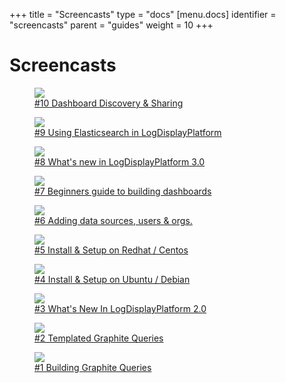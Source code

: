 +++
title = "Screencasts"
type = "docs"
[menu.docs]
identifier = "screencasts"
parent = "guides"
weight = 10
+++

# Screencasts

<div class="video-card-container">
  <figure class="video-card">
    <a href="https://youtu.be/iUj6DwfBh88?list=PLDGkOdUX1Ujo3wHw9-z5Vo12YLqXRjzg2" target="_blank" rel="noopener noreferrer">
      <img src="/img/docs/v4/screencast_generic.png">
      <i class="fa fa-play"></i>
    </a>
    <figcaption>
       <a href="https://youtu.be/iUj6DwfBh88?list=PLDGkOdUX1Ujo3wHw9-z5Vo12YLqXRjzg2" target="_blank" rel="noopener noreferrer">
        #10 Dashboard Discovery & Sharing
       </a>
    </figcaption>
  </figure>
  <figure class="video-card">
    <a href="https://youtu.be/d6KicssNzxM?list=PLDGkOdUX1Ujo3wHw9-z5Vo12YLqXRjzg2" target="_blank" rel="noopener noreferrer">
      <img src="/img/docs/v4/screencast_generic.png">
      <i class="fa fa-play"></i>
    </a>
    <figcaption>
       <a href="https://youtu.be/d6KicssNzxM?list=PLDGkOdUX1Ujo3wHw9-z5Vo12YLqXRjzg2" target="_blank" rel="noopener noreferrer">
        #9 Using Elasticsearch in LogDisplayPlatform
       </a>
    </figcaption>
  </figure>
  <figure class="video-card">
    <a href="https://youtu.be/1kJyQKgk_oY?list=PLDGkOdUX1Ujo3wHw9-z5Vo12YLqXRjzg2" target="_blank" rel="noopener noreferrer">
      <img src="/img/docs/v4/screencast_generic.png">
      <i class="fa fa-play"></i>
    </a>
    <figcaption>
       <a href="https://youtu.be/1kJyQKgk_oY?list=PLDGkOdUX1Ujo3wHw9-z5Vo12YLqXRjzg2" target="_blank" rel="noopener noreferrer">
        #8 What's new in LogDisplayPlatform 3.0
       </a>
    </figcaption>
  </figure>
  <figure class="video-card">
    <a href="https://youtu.be/sKNZMtoSHN4?list=PLDGkOdUX1Ujo3wHw9-z5Vo12YLqXRjzg2" target="_blank" rel="noopener noreferrer">
      <img src="/img/docs/v4/screencast_generic.png">
      <i class="fa fa-play"></i>
    </a>
    <figcaption>
       <a href="https://youtu.be/sKNZMtoSHN4?list=PLDGkOdUX1Ujo3wHw9-z5Vo12YLqXRjzg2" target="_blank" rel="noopener noreferrer">
        #7 Beginners guide to building dashboards
       </a>
    </figcaption>
  </figure>
  <figure class="video-card">
    <a href="https://youtu.be/9ZCMVNxUf6s?list=PLDGkOdUX1Ujo3wHw9-z5Vo12YLqXRjzg2" target="_blank" rel="noopener noreferrer">
      <img src="/img/docs/v4/screencast_generic.png">
      <i class="fa fa-play"></i>
    </a>
    <figcaption>
       <a href="https://youtu.be/9ZCMVNxUf6s?list=PLDGkOdUX1Ujo3wHw9-z5Vo12YLqXRjzg2" target="_blank" rel="noopener noreferrer">
        #6 Adding data sources, users & orgs.
       </a>
    </figcaption>
  </figure>
  <figure class="video-card">
    <a href="https://youtu.be/E-gMFv84FE8?list=PLDGkOdUX1Ujo3wHw9-z5Vo12YLqXRjzg2" target="_blank" rel="noopener noreferrer">
      <img src="/img/docs/v4/screencast_generic.png">
      <i class="fa fa-play"></i>
    </a>
    <figcaption>
       <a href="https://youtu.be/E-gMFv84FE8?list=PLDGkOdUX1Ujo3wHw9-z5Vo12YLqXRjzg2" target="_blank" rel="noopener noreferrer">
       #5 Install & Setup on Redhat / Centos
       </a>
    </figcaption>
  </figure>
  <figure class="video-card">
    <a href="https://youtu.be/JY22EBOR9hQ?list=PLDGkOdUX1Ujo3wHw9-z5Vo12YLqXRjzg2" target="_blank" rel="noopener noreferrer">
      <img src="/img/docs/v4/screencast_generic.png">
      <i class="fa fa-play"></i>
    </a>
    <figcaption>
       <a href="https://youtu.be/JY22EBOR9hQ?list=PLDGkOdUX1Ujo3wHw9-z5Vo12YLqXRjzg2" target="_blank" rel="noopener noreferrer">
       #4 Install & Setup on Ubuntu / Debian
       </a>
    </figcaption>
  </figure>
  <figure class="video-card">
    <a href="https://youtu.be/FC13uhFRsVw?list=PLDGkOdUX1Ujo3wHw9-z5Vo12YLqXRjzg2" target="_blank" rel="noopener noreferrer">
      <img src="/img/docs/v4/screencast_generic.png">
      <i class="fa fa-play"></i>
    </a>
    <figcaption>
       <a href="https://youtu.be/FC13uhFRsVw?list=PLDGkOdUX1Ujo3wHw9-z5Vo12YLqXRjzg2" target="_blank" rel="noopener noreferrer">
       #3 What's New In LogDisplayPlatform 2.0
       </a>
    </figcaption>
  </figure>
  <figure class="video-card">
    <a href="https://youtu.be/FhNUrueWwOk?list=PLDGkOdUX1Ujo3wHw9-z5Vo12YLqXRjzg2" target="_blank" rel="noopener noreferrer">
      <img src="/img/docs/v4/screencast_generic.png">
      <i class="fa fa-play"></i>
    </a>
    <figcaption>
       <a href="https://youtu.be/FhNUrueWwOk?list=PLDGkOdUX1Ujo3wHw9-z5Vo12YLqXRjzg2" target="_blank" rel="noopener noreferrer">
       #2 Templated Graphite Queries
       </a>
    </figcaption>
  </figure>
  <figure class="video-card">
    <a href="https://youtu.be/mgcJPREl3CU?list=PLDGkOdUX1Ujo3wHw9-z5Vo12YLqXRjzg2" target="_blank" rel="noopener noreferrer">
      <img src="/img/docs/v4/screencast_generic.png">
      <i class="fa fa-play"></i>
    </a>
    <figcaption>
       <a href="https://youtu.be/mgcJPREl3CU?list=PLDGkOdUX1Ujo3wHw9-z5Vo12YLqXRjzg2" target="_blank" rel="noopener noreferrer">
       #1 Building Graphite Queries
       </a>
    </figcaption>
  </figure>
</div>

